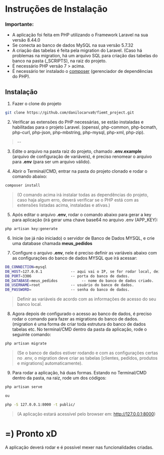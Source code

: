 # Instruções de Instalação 

### Importante:

* A aplicação foi feita em PHP utilizando o Framework Laravel na sua versão 8.44.0
* Se conecta ao banco de dados MySQL na sua versão 5.7.32
* A criação das tabelas é feita pela migration do Laravel. (Caso há problemas na migration, há um arquivo SQL para criação das tabelas do banco na pasta (_SCRIPTS), na raiz do projeto.
* É necessário PHP versão 7 > acima.
* É necessário ter instalado o [composer](https://getcomposer.org) (gerenciador de dependências do PHP).


## Instalação

1. Fazer o clone do projeto 

```bash
git clone https://github.com/danilocarva9/fiemt_project.git
```

2. Verificar as extensões do PHP necessárias, se estão instaladas e habilitadas para o projeto Laravel. (openssl, php-common, php-bcmath, php-curl, php-json, php-mbstring, php-mysql, php-xml, php-zip).
> --

3. Edite o arquivo na pasta raiz do projeto, chamado **.env.example** (arquivo de configuração de variáveis), é preciso renomear o arquivo para **.env** (para ser um arquivo válido).


4. Abrir o Terminal/CMD, entrar na pasta do projeto clonado e rodar o comando abaixo: 

```bash
composer install
```
 > (O comando acima irá instalar todas as dependências do projeto, caso haja algum erro, deverá verificar se o PHP está com as extensões listadas acima, instaladas e ativas.)


5. Após editar o arquivo **.env**, rodar o comando abaixo para gerar a key para aplicação (irá gerar uma chave base64 no arquivo .env (APP_KEY):
```bash
php artisan key:generate
```

6. Inicie (se já não iniciado) o servidor de  Banco de Dados MYSQL, e crie uma database chamada **meus_pedidos**


7. Configure o arquivo **.env**, nele é preciso definir as variáveis abaixo com as configurações do banco de dados MYSQL que irá acessar:

```bash
DB_CONNECTION=mysql
DB_HOST=127.0.0.1             -- aqui vai o IP, se for rodar local, deixar o atual.
DB_PORT=3306                  -- porta do banco de dados.
DB_DATABASE=meus_pedidos           -- nome do banco de dados criado.
DB_USERNAME=root              -- usuário do banco de dados.
DB_PASSWORD=                  -- senha do banco de dados.
```
> Definir as variáveis de acordo com as informações de acesso do seu banco local.


8. Agora depois de configurado o acesso ao banco de dados, é preciso rodar o comando para fazer as migrations do banco de dados. (migration é uma forma de criar toda estrutura do banco de dados tabelas etc. No terminal/CMD dentro da pasta da aplicação, rode o seguinte comando:

```bash
php artisan migrate
```
> (Se o banco de dados estiver rodando e com as configurações certas no .env, o migration deve criar as tabelas [clientes, pedidos, produtos e migrations] automaticamente).


9. Para rodar a aplicação, há duas formas. Estando no Terminal/CMD dentro da pasta, na raiz, rode um dos códigos:

```bash
php artisan serve

ou

php -S 127.0.0.1:8000 -t public/
```
>(A aplicação estará acessível pelo browser em: http://127.0.0.1:8000)



# =) Pronto xD
A aplicação deverá rodar e é possível mexer nas funcionalidades criadas.
